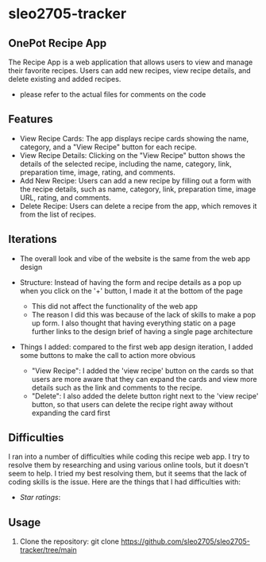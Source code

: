 # sleo2705-tracker

## OnePot Recipe App

The Recipe App is a web application that allows users to view and manage their favorite recipes. Users can add new recipes, view recipe details, and delete existing and added recipes.

- please refer to the actual files for comments on the code 

## Features

- View Recipe Cards: The app displays recipe cards showing the name, category, and a "View Recipe" button for each recipe.
- View Recipe Details: Clicking on the "View Recipe" button shows the details of the selected recipe, including the name, category, link, preparation time, image, rating, and comments.
- Add New Recipe: Users can add a new recipe by filling out a form with the recipe details, such as name, category, link, preparation time, image URL, rating, and comments.
- Delete Recipe: Users can delete a recipe from the app, which removes it from the list of recipes.

## Iterations

- The overall look and vibe of the website is the same from the web app design 
- Structure: Instead of having the form and recipe details as a pop up when you click on the '+' button, I made it at the bottom of the page
    - This did not affect the functionality of the web app
    - The reason I did this was because of the lack of skills to make a pop up form. I also thought that having everything static on a page further links to the design brief of having a single page architecture

- Things I added: compared to the first web app design iteration, I added some buttons to make the call to action more obvious
    - "View Recipe": I added the 'view recipe' button on the cards so that users are more aware that they can expand the cards and view more details such as the link and comments to the recipe.
    - "Delete": I also added the delete button right next to the 'view recipe' button, so that users can delete the recipe right away without expanding the card first

## Difficulties
I ran into a number of difficulties while coding this recipe web app. I try to resolve them by researching and using various online tools, but it doesn't seem to help. I tried my best resolving them, but it seems that the lack of coding skills is the issue. Here are the things that I had difficulties with:
- *Star ratings*: 


## Usage

1. Clone the repository: 
   git clone https://github.com/sleo2705/sleo2705-tracker/tree/main


